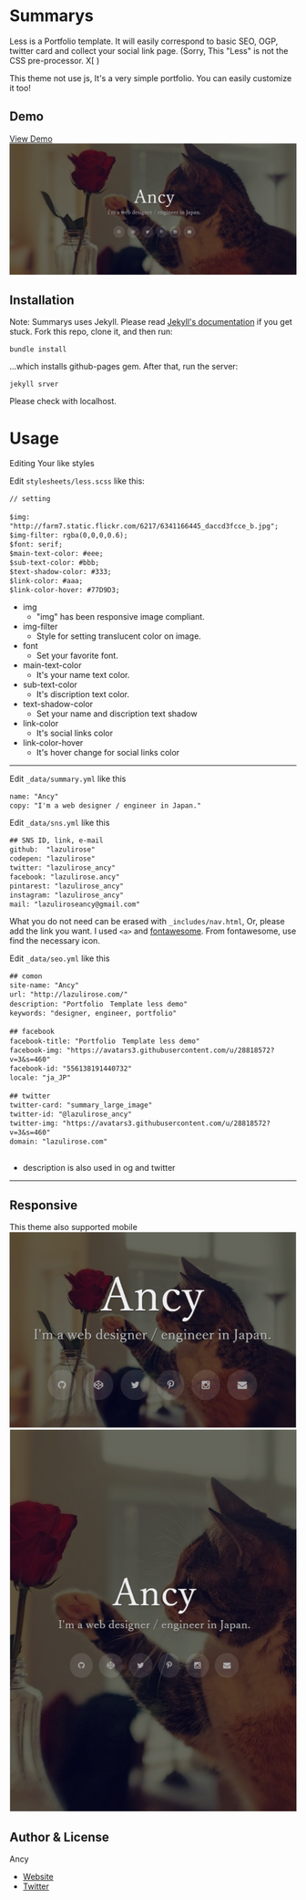 
# Summarys

Less is a Portfolio template. It will easily correspond to basic SEO, OGP, twitter card and collect your social link page.
(Sorry, This "Less" is not the CSS pre-processor. X[ )

This theme not use js, It's a very simple portfolio. You can easily customize it too!

## Demo
[View Demo](http://lazulirose.com/less-demo/)
![View](./img/desktop.png)



## Installation

Note: Summarys uses Jekyll. Please read [Jekyll's documentation](https://jekyllrb.com/) if you get stuck.
Fork this repo, clone it, and then run:
```
bundle install
```
...which installs github-pages gem. After that, run the server:
```
jekyll srver
```
Please check with localhost.

# Usage

Editing Your like styles

Edit `stylesheets/less.scss` like this:

```
// setting

$img: "http://farm7.static.flickr.com/6217/6341166445_daccd3fcce_b.jpg";
$img-filter: rgba(0,0,0,0.6);
$font: serif;
$main-text-color: #eee;
$sub-text-color: #bbb;
$text-shadow-color: #333;
$link-color: #aaa;
$link-color-hover: #77D9D3;

```
- img
  - "img" has been responsive image compliant.
- img-filter
  - Style for setting translucent color on image.
- font
  - Set your favorite font.
- main-text-color
  - It's your name text color.
- sub-text-color
  - It's discription text color.
- text-shadow-color
  - Set your name and discription text shadow
- link-color
  - It's social links color
- link-color-hover
  - It's hover change for social links color

---
Edit `_data/summary.yml` like this

```
name: "Ancy"
copy: "I'm a web designer / engineer in Japan."

```

Edit `_data/sns.yml` like this
```
## SNS ID, link, e-mail
github:  "lazulirose"
codepen: "lazulirose"
twitter: "lazulirose_ancy"
facebook: "lazulirose.ancy"
pintarest: "lazulirose_ancy"
instagram: "lazulirose_ancy"
mail: "lazuliroseancy@gmail.com"

```
What you do not need can be erased with `_includes/nav.html`, Or, please add the link you want.
I used `<a>` and [fontawesome](http://fontawesome.io/).
From fontawesome, use find the necessary icon.


Edit `_data/seo.yml` like this
```
## comon
site-name: "Ancy"
url: "http://lazulirose.com/"
description: "Portfolio　Template less demo"
keywords: "designer, engineer, portfolio"

## facebook
facebook-title: "Portfolio　Template less demo"
facebook-img: "https://avatars3.githubusercontent.com/u/28818572?v=3&s=460"
facebook-id: "556138191440732"
locale: "ja_JP"

## twitter
twitter-card: "summary_large_image"
twitter-id: "@lazulirose_ancy"
twitter-img: "https://avatars3.githubusercontent.com/u/28818572?v=3&s=460"
domain: "lazulirose.com"


```

- description is also used in og and twitter

---

## Responsive
This theme also supported mobile
![View](./img/480x320.png)
![View](./img/600x800.png)

## Author & License

Ancy

- [Website](http://lazulirose.com/)
- [Twitter](https://twitter.com/lazulirose_ancy)
